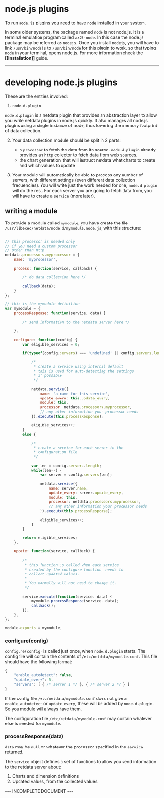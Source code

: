 # node.js plugins

To run `node.js` plugins you need to have `node` installed in your system.

In some older systems, the package named `node` is not node.js. It is a terminal emulation program called `ax25-node`. In this case the node.js package may be referred as `nodejs`. Once you install `nodejs`, you will have to link `/usr/bin/nodejs` to `/usr/bin/node` for this plugin to work, so that typing `node` in your terminal, opens node.js. For more information check the **[[Installation]]** guide.

---

# developing node.js plugins

These are the entities involved:

1. `node.d.plugin`

  `node.d.plugin` is a netdata plugin that provides an abstraction layer to allow you write netdata plugins in node.js quickly. It also manages all node.js plugins using a single instance of node, thus lowering the memory footprint of data collection.

2. Your data collection module should be split in 2 parts:

   - a `processor` to fetch the data from its source. `node.d.plugin` already provides an `http` collector to fetch data from web sources.
   - the chart generation, that will instruct netdata what charts to create and which values to update

3. Your module will automatically be able to process any number of servers, with different settings (even different data collection frequencies). You will write just the work needed for one, `node.d.plugin` will do the rest. For each server you are going to fetch data from, you will have to create a `service` (more later).

## writing a module

To provide a module called `mymodule`, you have create the file `/usr/libexec/netdata/node.d/mymodule.node.js`, with this structure:

```js

// this processor is needed only
// if you need a custom processor
// other than http
netdata.processors.myprocessor = {
	name: 'myprocessor',

	process: function(service, callback) {

		/* do data collection here */

		callback(data);
	}
};

// this is the mymodule definition
var mymodule = {
	processResponse: function(service, data) {

		/* send information to the netdata server here */

	},

	configure: function(config) {
		var eligible_services = 0;

		if(typeof(config.servers) === 'undefined' || config.servers.length === 0) {

			/*
			 * create a service using internal default
			 * this is used for auto-detecting the settings
			 * if possible
			 */

			netdata.service({
				name: 'a name for this service',
				update_every: this.update_every,
				module: this,
				processor: netdata.processors.myprocessor,
				// any other information your processor needs
			}).execute(this.processResponse);

			eligible_services++;
		}
		else {

			/*
			 * create a service for each server in the
			 * configuration file
			 */

			var len = config.servers.length;
			while(len--) {
				var server = config.servers[len];

				netdata.service({
					name: server.name,
					update_every: server.update_every,
					module: this,
					processor: netdata.processors.myprocessor,
					// any other information your processor needs
				}).execute(this.processResponse);

				eligible_services++;
			}
		}

		return eligible_services;
	},

	update: function(service, callback) {
		
		/*
		 * this function is called when each service
		 * created by the configure function, needs to
		 * collect updated values.
		 *
		 * You normally will not need to change it.
		 */

		service.execute(function(service, data) {
			mymodule.processResponse(service, data);
			callback();
		});
	},
};

module.exports = mymodule;
```

### configure(config)

`configure(config)` is called just once, when `node.d.plugin` starts.
The config file will contain the contents of `/etc/netdata/mymodule.conf`.
This file should have the following format:

```js
{
	"enable_autodetect": false,
	"update_every": 5,
	"servers": [ { /* server 1 */ }, { /* server 2 */ } ]
}
```

If the config file `/etc/netdata/mymodule.conf` does not give a `enable_autodetect` or `update_every`, these will be added by `node.d.plugin`. So you module will always have them.

The configuration file `/etc/netdata/mymodule.conf` may contain whatever else is needed for `mymodule`.

### processResponse(data)

`data` may be `null` or whatever the processor specified in the `service` returned.

The `service` object defines a set of functions to allow you send information to the netdata server about:

1. Charts and dimension definitions
2. Updated values, from the collected values

 --- INCOMPLETE DOCUMENT --- 